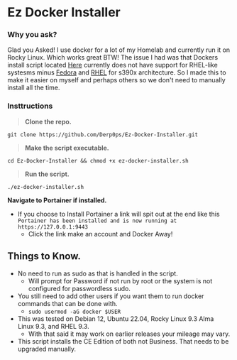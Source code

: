 # Ez Docker Installer

### **Why you ask?**

Glad you Asked! I use docker for a lot of my Homelab and currently run it on Rocky Linux. Which works great BTW! The issue I had was that Dockers install script located [Here](https://get.docker.com/) currently does not have support for RHEL-like systesms minus [Fedora](https://docs.docker.com/engine/install/fedora/) and [RHEL](https://docs.docker.com/engine/install/rhel/) for s390x architecture. So I made this to make it easier on myself and perhaps others so we don't need to manually install all the time. 


### **Insttructions**
> **Clone the repo.**
```
git clone https://github.com/Derp0ps/Ez-Docker-Installer.git
```

> **Make the script executable.**
```
cd Ez-Docker-Installer && chmod +x ez-docker-installer.sh
```

> **Run the script.**
```
./ez-docker-installer.sh
```

**Navigate to Portainer if installed.**
- If you choose to Install Portainer a link will spit out at the end like this `Portainer has been installed and is now running at https://127.0.0.1:9443`
    - Click the link make an account and Docker Away!

## Things to Know.
- No need to run as sudo as that is handled in the script.
    - Will prompt for Password if not run by root or the system is not configured for passwordless sudo.
- You still need to add other users if you want them to run docker commands that can be done with.
    - `sudo usermod -aG docker $USER`<br>
- This was tested on Debian 12, Ubuntu 22.04, Rocky Linux 9.3 Alma Linux 9.3, and RHEL 9.3.
    - With that said it may work on earlier releases your mileage may vary.
- This script installs the CE Edition of both not Business. That needs to be upgraded manually.
